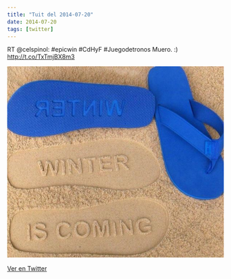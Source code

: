 ```yaml
---
title: "Tuit del 2014-07-20"
date: 2014-07-20
tags: [twitter]
---
```


RT @celspinol: #epicwin #CdHyF #Juegodetronos Muero. :) http://t.co/TxTmjBX8m3

![Imagen](/assets/images/490935750071160832-Bs_wItOCEAAuPLY.jpg)

[Ver en Twitter](https://twitter.com/i/web/status/490935750071160832)
